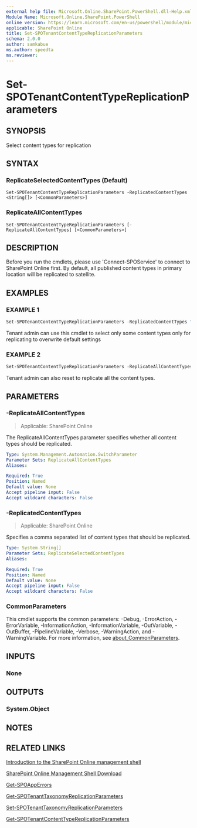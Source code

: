 ```yaml
---
external help file: Microsoft.Online.SharePoint.PowerShell.dll-Help.xml
Module Name: Microsoft.Online.SharePoint.PowerShell
online version: https://learn.microsoft.com/en-us/powershell/module/microsoft.online.sharepoint.powershell/set-spotenantcontenttypereplicationparameters
applicable: SharePoint Online
title: Set-SPOTenantContentTypeReplicationParameters
schema: 2.0.0
author: samkabue
ms.author: speedta
ms.reviewer:
---
```


# Set-SPOTenantContentTypeReplicationParameters

## SYNOPSIS

Select content types for replication

## SYNTAX

### ReplicateSelectedContentTypes (Default)
```
Set-SPOTenantContentTypeReplicationParameters -ReplicatedContentTypes <String[]> [<CommonParameters>]
```

### ReplicateAllContentTypes
```
Set-SPOTenantContentTypeReplicationParameters [-ReplicateAllContentTypes] [<CommonParameters>]
```

## DESCRIPTION

Before you run the cmdlets, please use 'Connect-SPOService' to connect to SharePoint Online first.
By default, all published content types in primary location will be replicated to satellite.

## EXAMPLES

### EXAMPLE 1

```powershell
Set-SPOTenantContentTypeReplicationParameters -ReplicatedContentTypes "ct1","ct2"
```

Tenant admin can use this cmdlet to select only some content types only for replicating to overwrite default settings

### EXAMPLE 2

```powershell
Set-SPOTenantContentTypeReplicationParameters -ReplicateAllContentTypes
```

Tenant admin can also reset to replicate all the content types.

## PARAMETERS

### -ReplicateAllContentTypes

> Applicable: SharePoint Online

The ReplicateAllContentTypes parameter specifies whether all content types should be replicated.

```yaml
Type: System.Management.Automation.SwitchParameter
Parameter Sets: ReplicateAllContentTypes
Aliases:

Required: True
Position: Named
Default value: None
Accept pipeline input: False
Accept wildcard characters: False
```

### -ReplicatedContentTypes

> Applicable: SharePoint Online

Specifies a comma separated list of content types that should be replicated.

```yaml
Type: System.String[]
Parameter Sets: ReplicateSelectedContentTypes
Aliases:

Required: True
Position: Named
Default value: None
Accept pipeline input: False
Accept wildcard characters: False
```

### CommonParameters

This cmdlet supports the common parameters: -Debug, -ErrorAction, -ErrorVariable, -InformationAction, -InformationVariable, -OutVariable, -OutBuffer, -PipelineVariable, -Verbose, -WarningAction, and -WarningVariable. For more information, see [about_CommonParameters](https://go.microsoft.com/fwlink/?LinkID=113216).

## INPUTS

### None

## OUTPUTS

### System.Object

## NOTES

## RELATED LINKS

[Introduction to the SharePoint Online management shell](https://support.office.com/en-us/article/introduction-to-the-sharepoint-online-management-shell-c16941c3-19b4-4710-8056-34c034493429)

[SharePoint Online Management Shell Download](https://www.microsoft.com/en-US/download/details.aspx?id=35588)

[Get-SPOAppErrors](Get-SPOAppErrors.md)

[Get-SPOTenantTaxonomyReplicationParameters](Get-SPOTenantTaxonomyReplicationParameters.md)

[Set-SPOTenantTaxonomyReplicationParameters](Set-SPOTenantTaxonomyReplicationParameters.md)

[Get-SPOTenantContentTypeReplicationParameters](Get-SPOTenantContentTypeReplicationParameters.md)
